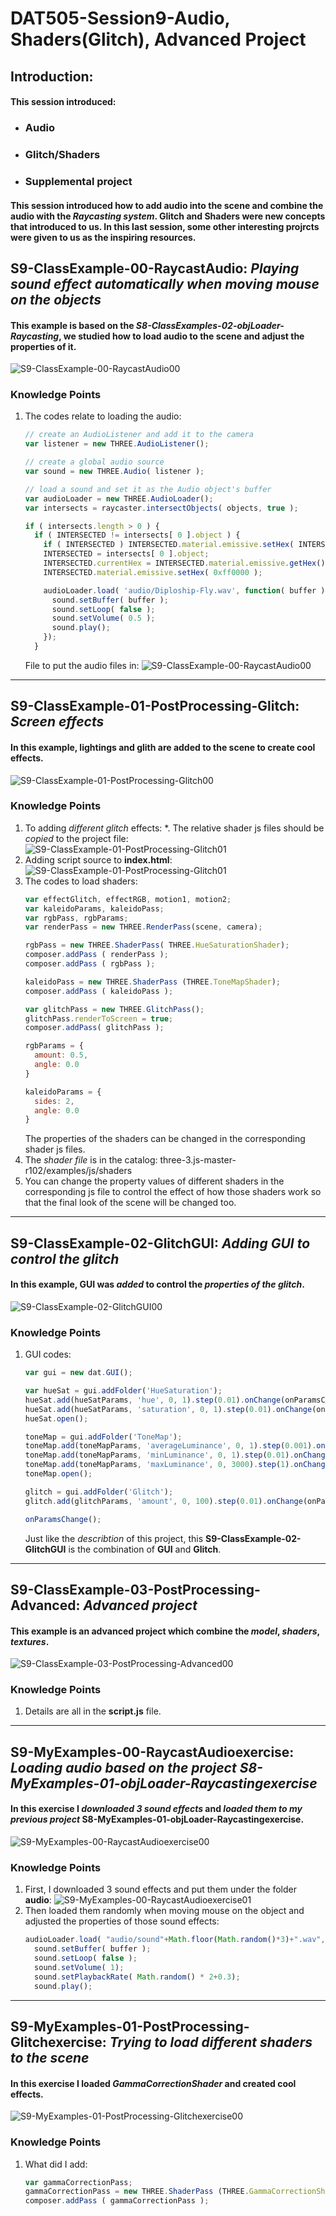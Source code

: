 # DAT505-Session9-Audio, Shaders(Glitch), Advanced Project
## Introduction:
#### This session introduced:
  * ### Audio
  * ### Glitch/Shaders
  * ### Supplemental project
#### This session introduced how to **add audio** into the scene and combine the audio with the *Raycasting system*. **Glitch** and **Shaders** were new concepts that introduced to us. In this last session, some other interesting projrcts were given to us as the inspiring resources.
## S9-ClassExample-00-RaycastAudio: *Playing sound effect automatically when moving mouse on the objects*
#### This example is based on the *S8-ClassExamples-02-objLoader-Raycasting*, we studied how to load audio to the scene and adjust the properties of it.
![S9-ClassExample-00-RaycastAudio00](/Session9-Audio%2C%20Shaders(Glitch)%2C%20Advanced%20Project/(README)pictures/pic-0.png "S9-ClassExample-00-RaycastAudio00")
### Knowledge Points
1. The codes relate to loading the audio:
   ```javascript
   // create an AudioListener and add it to the camera
   var listener = new THREE.AudioListener();

   // create a global audio source
   var sound = new THREE.Audio( listener );

   // load a sound and set it as the Audio object's buffer
   var audioLoader = new THREE.AudioLoader();
   var intersects = raycaster.intersectObjects( objects, true );

   if ( intersects.length > 0 ) {
     if ( INTERSECTED != intersects[ 0 ].object ) {
       if ( INTERSECTED ) INTERSECTED.material.emissive.setHex( INTERSECTED.currentHex );
       INTERSECTED = intersects[ 0 ].object;
       INTERSECTED.currentHex = INTERSECTED.material.emissive.getHex();
       INTERSECTED.material.emissive.setHex( 0xff0000 );

       audioLoader.load( 'audio/Diploship-Fly.wav', function( buffer ) {
         sound.setBuffer( buffer );
         sound.setLoop( false );
         sound.setVolume( 0.5 );
         sound.play();
       });
     }
   ```
   File to put the audio files in:
   ![S9-ClassExample-00-RaycastAudio00](/Session9-Audio%2C%20Shaders(Glitch)%2C%20Advanced%20Project/(README)pictures/pic-1.png "S9-ClassExample-00-RaycastAudio00")

********************

## S9-ClassExample-01-PostProcessing-Glitch: *Screen effects*
#### In this example, lightings and glith are added to the scene to create cool effects.
![S9-ClassExample-01-PostProcessing-Glitch00](/Session9-Audio%2C%20Shaders(Glitch)%2C%20Advanced%20Project/(README)pictures/pic-2.png "S9-ClassExample-01-PostProcessing-Glitch00")
### Knowledge Points
1. To adding *different glitch* effects:
   *. The relative shader js files should be *copied* to the project file:
      ![S9-ClassExample-01-PostProcessing-Glitch01](/Session9-Audio%2C%20Shaders(Glitch)%2C%20Advanced%20Project/(README)pictures/pic-3.png "S9-ClassExample-01-PostProcessing-Glitch01")
2. Adding script source to **index.html**:
   ![S9-ClassExample-01-PostProcessing-Glitch01](/Session9-Audio%2C%20Shaders(Glitch)%2C%20Advanced%20Project/(README)pictures/pic-9.png "S9-ClassExample-01-PostProcessing-Glitch01")
3. The codes to load shaders:
   ```javascript
   var effectGlitch, effectRGB, motion1, motion2;
   var kaleidoParams, kaleidoPass;
   var rgbPass, rgbParams;
   var renderPass = new THREE.RenderPass(scene, camera);

   rgbPass = new THREE.ShaderPass( THREE.HueSaturationShader);
   composer.addPass ( renderPass );
   composer.addPass ( rgbPass );

   kaleidoPass = new THREE.ShaderPass (THREE.ToneMapShader);
   composer.addPass ( kaleidoPass );

   var glitchPass = new THREE.GlitchPass();
   glitchPass.renderToScreen = true;
   composer.addPass( glitchPass );

   rgbParams = {
     amount: 0.5,
     angle: 0.0
   }

   kaleidoParams = {
     sides: 2,
     angle: 0.0
   }
   ```
   The properties of the shaders can be changed in the corresponding shader js files.
4. The *shader file* is in the catalog: three-3.js-master-r102/examples/js/shaders
5. You can change the property values of different shaders in the corresponding js file to control the effect of how those shaders work so that the final look of the scene will be changed too.

********************

## S9-ClassExample-02-GlitchGUI: *Adding GUI to control the glitch*
#### In this example, **GUI** was *added* to control the *properties of the glitch*.
![S9-ClassExample-02-GlitchGUI00](/Session9-Audio%2C%20Shaders(Glitch)%2C%20Advanced%20Project/(README)pictures/pic-4.png "S9-ClassExample-02-GlitchGUI00")
### Knowledge Points
1. GUI codes:
   ```javascript
   var gui = new dat.GUI();

   var hueSat = gui.addFolder('HueSaturation');
   hueSat.add(hueSatParams, 'hue', 0, 1).step(0.01).onChange(onParamsChange);
   hueSat.add(hueSatParams, 'saturation', 0, 1).step(0.01).onChange(onParamsChange);
   hueSat.open();

   toneMap = gui.addFolder('ToneMap');
   toneMap.add(toneMapParams, 'averageLuminance', 0, 1).step(0.001).onChange(onParamsChange);
   toneMap.add(toneMapParams, 'minLuminance', 0, 1).step(0.01).onChange(onParamsChange);
   toneMap.add(toneMapParams, 'maxLuminance', 0, 3000).step(1).onChange(onParamsChange);
   toneMap.open();

   glitch = gui.addFolder('Glitch');
   glitch.add(glitchParams, 'amount', 0, 100).step(0.01).onChange(onParamsChange);

   onParamsChange();
   ```
   Just like the *describtion* of this project, this **S9-ClassExample-02-GlitchGUI** is the combination of **GUI** and **Glitch**.

********************

## S9-ClassExample-03-PostProcessing-Advanced: *Advanced project*
#### This example is an advanced project which combine the *model*, *shaders*, *textures*.
![S9-ClassExample-03-PostProcessing-Advanced00](/Session9-Audio%2C%20Shaders(Glitch)%2C%20Advanced%20Project/(README)pictures/pic-5.png "S9-ClassExample-03-PostProcessing-Advanced00")
### Knowledge Points
1. Details are all in the **script.js** file.

********************

## S9-MyExamples-00-RaycastAudioexercise: _Loading audio based on the project *S8-MyExamples-01-objLoader-Raycastingexercise*_
#### In this exercise I *downloaded 3 sound effects* and *loaded them to my previous project* **S8-MyExamples-01-objLoader-Raycastingexercise**.
![S9-MyExamples-00-RaycastAudioexercise00](/Session9-Audio%2C%20Shaders(Glitch)%2C%20Advanced%20Project/(README)pictures/pic-6.png "S9-MyExamples-00-RaycastAudioexercise00")
### Knowledge Points
1. First, I downloaded 3 sound effects and put them under the folder **audio**:
   ![S9-MyExamples-00-RaycastAudioexercise01](/Session9-Audio%2C%20Shaders(Glitch)%2C%20Advanced%20Project/(README)pictures/pic-7.png "S9-MyExamples-00-RaycastAudioexercise01")
2. Then loaded them randomly when moving mouse on the object and adjusted the properties of those sound effects:
   ```javascript
   audioLoader.load( "audio/sound"+Math.floor(Math.random()*3)+".wav", function( buffer ) {
     sound.setBuffer( buffer );
     sound.setLoop( false );
     sound.setVolume( 1);
     sound.setPlaybackRate( Math.random() * 2+0.3);
     sound.play();
   ```
********************

## S9-MyExamples-01-PostProcessing-Glitchexercise: *Trying to load different shaders to the scene*
#### In this exercise I loaded *GammaCorrectionShader* and created cool effects.
![S9-MyExamples-01-PostProcessing-Glitchexercise00](/Session9-Audio%2C%20Shaders(Glitch)%2C%20Advanced%20Project/(README)pictures/pic-8.png "S9-MyExamples-01-PostProcessing-Glitchexercise00")
### Knowledge Points
1. What did I add:
   ```javascript
   var gammaCorrectionPass;
   gammaCorrectionPass = new THREE.ShaderPass (THREE.GammaCorrectionShader);
   composer.addPass ( gammaCorrectionPass );
   ```

